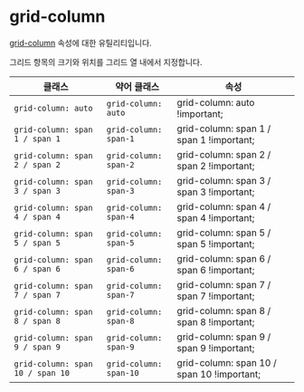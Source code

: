 # grid-column

[grid-column](https://developer.mozilla.org/en-US/docs/Web/CSS/grid-column) 속성에 대한 유틸리티입니다.

그리드 항목의 크기와 위치를 그리드 열 내에서 지정합니다.

<table>
  <thead>
    <tr>
      <th scope="col">클래스</th>
      <th scope="col">약어 클래스</th>
      <th scope="col">속성</th>
    </tr>
  </thead>
  <tbody>
  <!-- grid-column: auto -->
<tr>
  <td><code>grid-column: auto</code></td>
  <td><code>grid-column: auto</code></td>
  <td><span class="code">grid-column: auto !important;</span></td>
</tr>

<!-- grid-column: span 1 / span 1 -->
<tr>
  <td><code>grid-column: span 1 / span 1</code></td>
  <td><code>grid-column: span-1</code></td>
  <td><span class="code">grid-column: span 1 / span 1 !important;</span></td>
</tr>

<!-- grid-column: span 2 / span 2 -->
<tr>
  <td><code>grid-column: span 2 / span 2</code></td>
  <td><code>grid-column: span-2</code></td>
  <td><span class="code">grid-column: span 2 / span 2 !important;</span></td>
</tr>

<!-- grid-column: span 3 / span 3 -->
<tr>
  <td><code>grid-column: span 3 / span 3</code></td>
  <td><code>grid-column: span-3</code></td>
  <td><span class="code">grid-column: span 3 / span 3 !important;</span></td>
</tr>

<!-- grid-column: span 4 / span 4 -->
<tr>
  <td><code>grid-column: span 4 / span 4</code></td>
  <td><code>grid-column: span-4</code></td>
  <td><span class="code">grid-column: span 4 / span 4 !important;</span></td>
</tr>

<!-- grid-column: span 5 / span 5 -->
<tr>
  <td><code>grid-column: span 5 / span 5</code></td>
  <td><code>grid-column: span-5</code></td>
  <td><span class="code">grid-column: span 5 / span 5 !important;</span></td>
</tr>

<!-- grid-column: span 6 / span 6 -->
<tr>
  <td><code>grid-column: span 6 / span 6</code></td>
  <td><code>grid-column: span-6</code></td>
  <td><span class="code">grid-column: span 6 / span 6 !important;</span></td>
</tr>

<!-- grid-column: span 7 / span 7 -->
<tr>
  <td><code>grid-column: span 7 / span 7</code></td>
  <td><code>grid-column: span-7</code></td>
  <td><span class="code">grid-column: span 7 / span 7 !important;</span></td>
</tr>

<!-- grid-column: span 8 / span 8 -->
<tr>
  <td><code>grid-column: span 8 / span 8</code></td>
  <td><code>grid-column: span-8</code></td>
  <td><span class="code">grid-column: span 8 / span 8 !important;</span></td>
</tr>

<!-- grid-column: span 9 / span 9 -->
<tr>
  <td><code>grid-column: span 9 / span 9</code></td>
  <td><code>grid-column: span-9</code></td>
  <td><span class="code">grid-column: span 9 / span 9 !important;</span></td>
</tr>

<!-- grid-column: span 10 / span 10 -->
<tr>
  <td><code>grid-column: span 10 / span 10</code></td>
  <td><code>grid-column: span-10</code></td>
  <td><span class="code">grid-column: span 10 / span 10 !important;</span></td>
</tr>

  </tbody>

</table>
